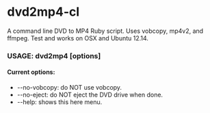 dvd2mp4-cl
==========

A command line DVD to MP4 Ruby script.  Uses vobcopy, mp4v2, and ffmpeg.  Test and works on OSX and Ubuntu 12.14.

### USAGE: dvd2mp4 [options]
#### Current options:
+  --no-vobcopy: do NOT use vobcopy.
+  --no-eject: do NOT eject the DVD drive when done.
+  --help: shows this here menu.
